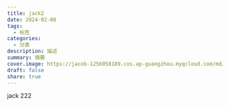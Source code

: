 ```yaml
---
title: jack2
date: 2024-02-08
tags:
  - 标签
categories:
  - 分类
description: 描述
summary: 摘要
cover.image: https://jacob-1256058189.cos.ap-guangzhou.myqcloud.com/md/2024/08/d535bf1f2d4be47d.webp
draft: false
share: true
---
```

jack 222 